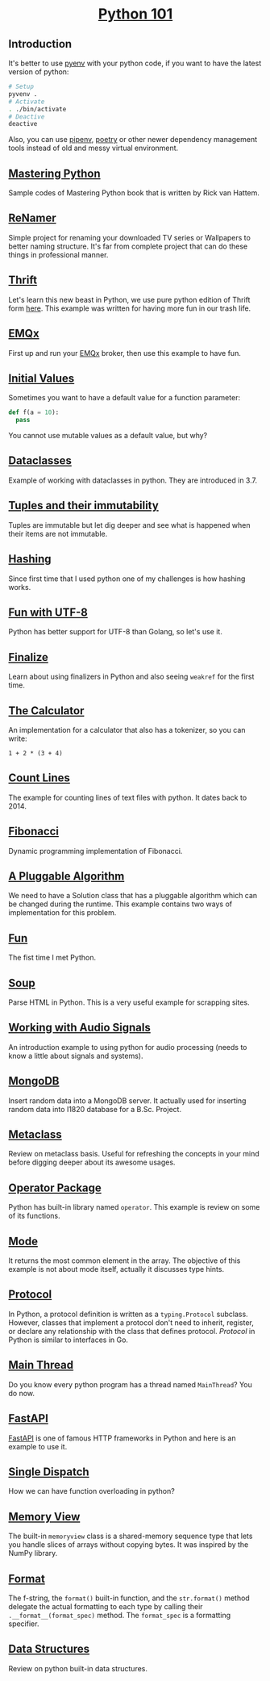 <h1 align="center"><a href="https://docs.python.org/3/">Python 101</a></h1>

## Introduction

It's better to use [pyenv](https://github.com/pyenv/pyenv) with your python code,
if you want to have the latest version of python:

```bash
# Setup
pyvenv .
# Activate
. ./bin/activate
# Deactive
deactive
```

Also, you can use [pipenv](https://github.com/pypa/pipenv),
[poetry](https://github.com/python-poetry/poetry) or other newer dependency management tools
instead of old and messy virtual environment.

## [Mastering Python](mastering-python)

Sample codes of Mastering Python book that is written by Rick van Hattem.

## [ReNamer](renamer)

Simple project for renaming your downloaded TV series or Wallpapers
to better naming structure.
It's far from complete project that can do these things in professional manner.

## [Thrift](thrift)

Let's learn this new beast in Python,
we use pure python edition of Thrift form
[here](https://github.com/Thriftpy/thriftpy2).
This example was written for having more fun in our trash life.

## [EMQx](emqtt)

First up and run your [EMQx](https://emqx.io) broker,
then use this example to have fun.

## [Initial Values](./initial-values/)

Sometimes you want to have a default value for a function parameter:

```python
def f(a = 10):
  pass
```

You cannot use mutable values as a default value, but why?

## [Dataclasses](./dataclasses)

Example of working with dataclasses in python. They are introduced in 3.7.

## [Tuples and their immutability](./tuples-immutability/)

Tuples are immutable but let dig deeper and see what is happened when their items are not immutable.

## [Hashing](./hashing)

Since first time that I used python one of my challenges is how hashing works.

## [Fun with UTF-8](./fun-with-utf8)

Python has better support for UTF-8 than Golang, so let's use it.

## [Finalize](./finalize)

Learn about using finalizers in Python and also seeing `weakref` for the first time.

## [The Calculator](./calc-with-tokenizer/)

An implementation for a calculator that also has a tokenizer, so you can write:

```
1 + 2 * (3 + 4)
```

## [Count Lines](./count-lines/)

The example for counting lines of text files with python. It dates back to 2014.

## [Fibonacci](./fibonacci)

Dynamic programming implementation of Fibonacci.

## [A Pluggable Algorithm](./descriptor)

We need to have a Solution class that has a pluggable algorithm which can be changed during the runtime.
This example contains two ways of implementation for this problem.

## [Fun](./fun)

The fist time I met Python.

## [Soup](./soup)

Parse HTML in Python. This is a very useful example for scrapping sites.

## [Working with Audio Signals](./pyroy)

An introduction example to using python for audio processing (needs to know a little about signals and systems).

## [MongoDB](./mongodb)

Insert random data into a MongoDB server. It actually used for inserting random data into I1820 database for a B.Sc.
Project.

## [Metaclass](./metaclass)

Review on metaclass basis. Useful for refreshing the concepts in your mind before digging deeper about its awesome
usages.

## [Operator Package](./operator)

Python has built-in library named `operator`. This example is review on some of its functions.

## [Mode](./mode)

It returns the most common element in the array. The objective of this example is not about mode itself, actually it
discusses type hints.

## [Protocol](./protocol)

In Python, a protocol definition is written as a `typing.Protocol` subclass.
However, classes that implement a protocol don't need to inherit, register, or declare any relationship with the class
that defines protocol.
_Protocol_ in Python is similar to interfaces in Go.

## [Main Thread](./main-thread)

Do you know every python program has a thread named `MainThread`? You do now.

## [FastAPI](./fastapi)

[FastAPI](https://fastapi.tiangolo.com/) is one of famous HTTP frameworks in Python and here is an example to use it.

## [Single Dispatch](./singledispatch)

How we can have function overloading in python?

## [Memory View](./memory-view)

The built-in `memoryview` class is a shared-memory sequence type that lets you handle
slices of arrays without copying bytes. It was inspired by the NumPy library.

## [Format](./format)

The f-string, the `format()` built-in function, and the `str.format()` method delegate
the actual formatting to each type by calling their `.__format__(format_spec)`
method. The `format_spec` is a formatting specifier.

## [Data Structures](./data-structure)

Review on python built-in data structures.
